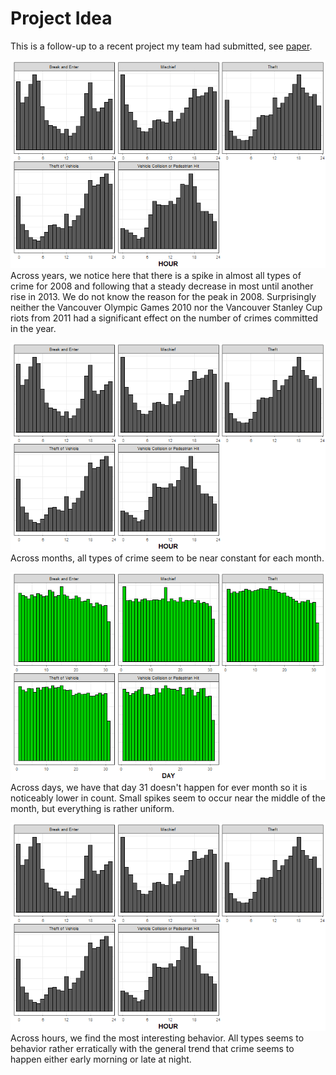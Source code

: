 # Project Idea

This is a follow-up to a recent project my team had submitted, see [paper](https://github.com/Mathnstein/Machine_Learning/blob/master/cs540/Project/predictive-policing-vancouver.pdf). 

![alt_text][typeVyear]
Across years, we notice here that there is a spike in almost all types of crime for 2008 and following that a steady decrease in most until another rise in 2013. We do not know the reason for the peak in 2008. Surprisingly neither the Vancouver Olympic Games 2010 nor the Vancouver Stanley Cup riots from 2011 had a significant effect on the number of crimes committed in the year.

![alt_text][typeVyear]
Across months, all types of crime seem to be near constant for each month.

![alt_text][typeVday]
Across days, we have that day 31 doesn't happen for ever month so it is noticeably lower in count. Small spikes seem to occur near the middle of the month, but everything is rather uniform. 

![alt_text][typeVhour]
Across hours, we find the most interesting behavior. All types seems to behavior rather erratically with the general trend that crime seems to happen either early morning or late at night.


[typeVyear]:https://github.com/Mathnstein/Machine_Learning/blob/master/cs540/Project/Statistics/type_vs_hour.png
[typeVmonth]:https://github.com/Mathnstein/Machine_Learning/blob/master/cs540/Project/Statistics/type_vs_month.png
[typeVday]:https://github.com/Mathnstein/Machine_Learning/blob/master/cs540/Project/Statistics/type_vs_day.png
[typeVhour]:https://github.com/Mathnstein/Machine_Learning/blob/master/cs540/Project/Statistics/type_vs_hour.png
